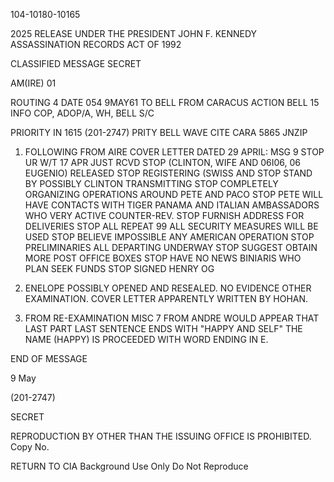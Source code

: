 104-10180-10165

2025 RELEASE UNDER THE PRESIDENT JOHN F. KENNEDY ASSASSINATION RECORDS ACT OF 1992

CLASSIFIED MESSAGE
SECRET

AM(IRE)
01

ROUTING
4
DATE
054
9MAY61
TO
BELL
FROM
CARACUS
ACTION
BELL 15
INFO
COP, ADOP/A, WH, BELL S/C

PRIORITY
IN 1615
(201-2747)
PRITY BELL WAVE CITE CARA 5865
JNZIP

1. FOLLOWING FROM AIRE COVER LETTER DATED 29 APRIL:
MSG 9 STOP UR W/T 17 APR JUST RCVD STOP (CLINTON, WIFE AND 06I06, 06
EUGENIO) RELEASED STOP REGISTERING (SWISS AND STOP STAND BY
POSSIBLY CLINTON TRANSMITTING STOP COMPLETELY ORGANIZING
OPERATIONS AROUND PETE AND PACO STOP PETE WILL HAVE CONTACTS
WITH TIGER PANAMA AND ITALIAN AMBASSADORS WHO VERY ACTIVE
COUNTER-REV. STOP FURNISH ADDRESS FOR DELIVERIES STOP ALL REPEAT 99
ALL SECURITY MEASURES WILL BE USED STOP BELIEVE IMPOSSIBLE ANY
AMERICAN OPERATION STOP PRELIMINARIES ALL DEPARTING UNDERWAY
STOP SUGGEST OBTAIN MORE POST OFFICE BOXES STOP HAVE NO NEWS
BINIARIS WHO PLAN SEEK FUNDS STOP SIGNED HENRY OG

2. ENELOPE POSSIBLY OPENED AND RESEALED. NO EVIDENCE OTHER
EXAMINATION. COVER LETTER APPARENTLY WRITTEN BY HOHAN.

3. FROM RE-EXAMINATION MISC 7 FROM ANDRE WOULD APPEAR THAT
LAST PART LAST SENTENCE ENDS WITH "HAPPY AND SELF"
THE NAME
(HAPPY)
IS PROCEEDED WITH WORD ENDING IN E.

END OF MESSAGE

9 May

(201-2747)

SECRET

REPRODUCTION BY OTHER THAN THE ISSUING OFFICE IS PROHIBITED.
Copy No.

RETURN TO CIA
Background Use Only
Do Not Reproduce

